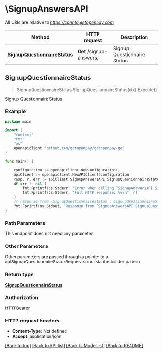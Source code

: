 # \SignupAnswersAPI

All URIs are relative to *https://connto.getopenpay.com*

Method | HTTP request | Description
------------- | ------------- | -------------
[**SignupQuestionnaireStatus**](SignupAnswersAPI.md#SignupQuestionnaireStatus) | **Get** /signup-answers/ | Signup Questionnaire Status



## SignupQuestionnaireStatus

> SignupQuestionnaireStatus SignupQuestionnaireStatus(ctx).Execute()

Signup Questionnaire Status

### Example

```go
package main

import (
	"context"
	"fmt"
	"os"
	openapiclient "github.com/getopenpay/getopenpay-go"
)

func main() {

	configuration := openapiclient.NewConfiguration()
	apiClient := openapiclient.NewAPIClient(configuration)
	resp, r, err := apiClient.SignupAnswersAPI.SignupQuestionnaireStatus(context.Background()).Execute()
	if err != nil {
		fmt.Fprintf(os.Stderr, "Error when calling `SignupAnswersAPI.SignupQuestionnaireStatus``: %v\n", err)
		fmt.Fprintf(os.Stderr, "Full HTTP response: %v\n", r)
	}
	// response from `SignupQuestionnaireStatus`: SignupQuestionnaireStatus
	fmt.Fprintf(os.Stdout, "Response from `SignupAnswersAPI.SignupQuestionnaireStatus`: %v\n", resp)
}
```

### Path Parameters

This endpoint does not need any parameter.

### Other Parameters

Other parameters are passed through a pointer to a apiSignupQuestionnaireStatusRequest struct via the builder pattern


### Return type

[**SignupQuestionnaireStatus**](SignupQuestionnaireStatus.md)

### Authorization

[HTTPBearer](../README.md#HTTPBearer)

### HTTP request headers

- **Content-Type**: Not defined
- **Accept**: application/json

[[Back to top]](#) [[Back to API list]](../README.md#documentation-for-api-endpoints)
[[Back to Model list]](../README.md#documentation-for-models)
[[Back to README]](../README.md)


